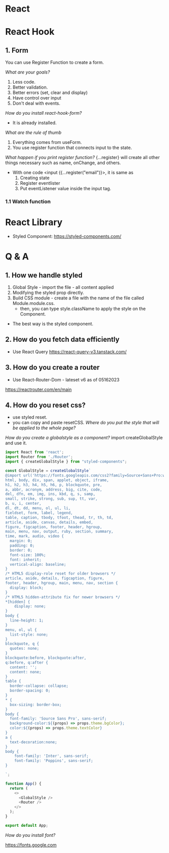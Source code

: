 # React

# React Hook

## 1. Form

You can use Register Function to create a form.

*What are your goals?*
1. Less code.
2. Better validation.
3. Better errors (set, clear and display)
4. Have control over input
5. Don't deal with events.

*How do you install react-hook-form?*
- It is already installed.

*What are the rule of thumb*
1. Everything comes from useForm.
2. You use register function that connects input to the state.

*What happen if you print register function?*
{...register} will create all other things necessary such as name, onChange, and others.

- With one code <input {{...register("email")}>, it is same as
	1. Creating state
	2. Register eventlister
	3. Put eventListener value inside the input tag.

### 1.1 Watch function

# React Library

- Styled Component: 
https://styled-components.com/

# Q & A

## 1. How we handle styled

1. Global Style - import the file - all content applied
2. Modifying the styled prop directly.
3. Build CSS module - create a file with the name of the file called Module.module.css.
	- then, you can type style.className to apply the style on the Component. 

- The best way is the styled component. 

## 2. How do you fetch data efficiently

- Use React Query
https://react-query-v3.tanstack.com/

## 3. How do you create a router

- Use React-Router-Dom - lateset v6 as of 05162023

https://reactrouter.com/en/main

## 4. How do you reset css?

- use styled reset.
- you can copy and paste resetCSS.
*Where do you put the style that will be applied to the whole page?*

*How do you create a globalstyle as a component?*
import createGlobalStyle and use it.

```js
import React from 'react';
import Router from './Router';
import { createGlobalStyle } from "styled-components";

const GlobalStyle = createGlobalStyle`
@import url('https://fonts.googleapis.com/css2?family=Source+Sans+Pro:wght@300;400&display=swap');
html, body, div, span, applet, object, iframe,
h1, h2, h3, h4, h5, h6, p, blockquote, pre,
a, abbr, acronym, address, big, cite, code,
del, dfn, em, img, ins, kbd, q, s, samp,
small, strike, strong, sub, sup, tt, var,
b, u, i, center,
dl, dt, dd, menu, ol, ul, li,
fieldset, form, label, legend,
table, caption, tbody, tfoot, thead, tr, th, td,
article, aside, canvas, details, embed,
figure, figcaption, footer, header, hgroup,
main, menu, nav, output, ruby, section, summary,
time, mark, audio, video {
  margin: 0;
  padding: 0;
  border: 0;
  font-size: 100%;
  font: inherit;
  vertical-align: baseline;
}
/* HTML5 display-role reset for older browsers */
article, aside, details, figcaption, figure,
footer, header, hgroup, main, menu, nav, section {
  display: block;
}
/* HTML5 hidden-attribute fix for newer browsers */
*[hidden] {
    display: none;
}
body {
  line-height: 1;
}
menu, ol, ul {
  list-style: none;
}
blockquote, q {
  quotes: none;
}
blockquote:before, blockquote:after,
q:before, q:after {
  content: '';
  content: none;
}
table {
  border-collapse: collapse;
  border-spacing: 0;
}
* {
  box-sizing: border-box;
}
body {
  font-family: 'Source Sans Pro', sans-serif;
  background-color:${(props) => props.theme.bgColor};
  color:${(props) => props.theme.textColor}
}
a {
  text-decoration:none;
}
body {
	font-family: 'Inter', sans-serif;
	font-family: 'Poppins', sans-serif;
}

`;

function App() {
  return (
    <>
      <GlobalStyle />
      <Router />
    </>
  );
}

export default App;

```

*How do you install font?*

https://fonts.google.com
